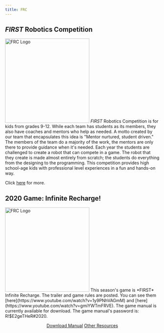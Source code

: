 ```yaml
---
title: FRC
---
```

## *FIRST* Robotics Competition
<img class="float-left" alt="FRC Logo" style="width:275px;" src="{{ site.url }}/assets/img/FIRST-logos/FRC-logo.png"/> *FIRST* Robotics Competition is for kids from grades 9-12. While each team has students as its members, they also have coaches and mentors who help as needed. A motto created by our team that encapsulates this idea is "Mentor nurtured, student driven." The members of the team do a majority of the work, the mentors are only there to provide guidance when it's needed. Each year the students are challenged to create a robot that can compete in a game. The robot that they create is made almost entirely from scratch; the students do everything from the designing to the programming. This competition provides high school-age kids with professional level experiences in a fun and hands-on way.

Click [here](http://www.firstinspires.org/robotics/frc/what-is-first-robotics-competition) for more.

## 2020 Game: Infinite Recharge!
<img class="float-right" alt="FRC Logo" style="width:275px;" src="{{ site.url }}/assets/img/FIRST-logos/Infinite-Recharge-logo.png"/>
This season's game is *FIRST* Infinite Recharge. The trailer and game rules are posted. You can see them [here](https://www.youtube.com/watch?v=1y9PNhVAGmM) and [here](https://www.youtube.com/watch?v=gmiYWTmFRVE). The game manual is currently available for download. The game manual's password is: R!$E2geTHeR#2020.

<br>

<div width="100%" style="text-align:center;margin-top:1em;">
  <a class="btn" href="https://firstfrc.blob.core.windows.net/frc2020/Manual/2020FRCGameSeasonManual.pdf" target="_blank">Download Manual</a>
  <a class="btn" href="http://www.firstinspires.org/resource-library/frc/competition-manual-qa-system?utm_source=hs_email&utm_medium=email&utm_content=40176757&_hsenc=p2ANqtz-9sRtvBregjMA_3wwl7OVcCXZdE7pCduMWXk9_UYkxStV180YhEK_6jamp_zNM9VP7Dety_tN46Pex47KTi8U5wjLgX3Q&_hsmi=40176757" target="_blank">Other Resources</a>
</div>
